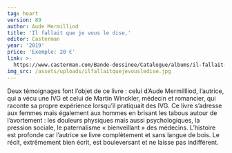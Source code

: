 ```yaml
---
tag: heart
version: 89
author: Aude Mermilliod
title: 'Il fallait que je vous le dise,'
editor: Casterman
year: '2019'
price: 'Exemple: 20 €'
link: >-
  https://www.casterman.com/Bande-dessinee/Catalogue/albums/il-fallait-que-je-vous-le-dise
img_src: /assets/uploads/ilfallaitquejevousledise.jpg
---
```

Deux témoignages font l’objet de ce livre : celui d’Aude Mermillliod, l’autrice, qui a vécu une IVG et celui de Martin Winckler, médecin et romancier, qui raconte sa propre expérience lorsqu’il pratiquait des IVG. Ce livre s’adresse aux femmes mais également aux hommes en brisant les tabous autour de l’avortement : les douleurs physiques mais aussi psychologiques, la pression sociale, le paternalisme « bienveillant » des médecins. L’histoire est profonde car l’autrice se livre complètement et sans langue de bois. Le récit, extrêmement bien écrit, est bouleversant et ne laisse pas indifférent.
